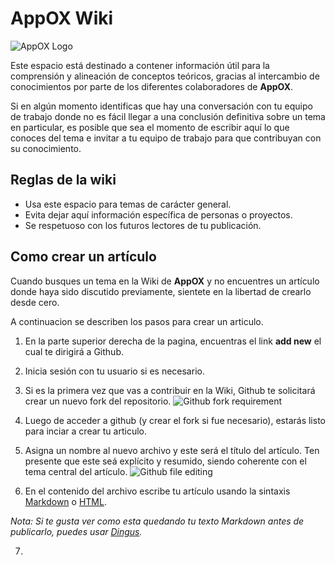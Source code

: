 # AppOX Wiki

![AppOX Logo][logo]

Este espacio está destinado a contener información útil para la comprensión y alineación de conceptos teóricos, gracias al intercambio de conocimientos por parte de los diferentes colaboradores de **AppOX**.

Si en algún momento identificas que hay una conversación con tu equipo de trabajo donde no es fácil llegar a una conclusión definitiva sobre un tema en particular, es posible que sea el momento de escribir aquí lo que conoces del tema e invitar a tu equipo de trabajo para que contribuyan con su conocimiento.

## Reglas de la wiki

- Usa este espacio para temas de carácter general.
- Evita dejar aquí información específica de personas o proyectos.
- Se respetuoso con los futuros lectores de tu publicación.

## Como crear un artículo

Cuando busques un tema en la Wiki de **AppOX** y no encuentres un artículo donde haya sido discutido previamente, sientete en la libertad de crearlo desde cero. 

A continuacion se describen los pasos para crear un articulo.

1. En la parte superior derecha de la pagina, encuentras el link **add new** el cual te dirigirá a Github.

2. Inicia sesión con tu usuario si es necesario.

3. Si es la primera vez que vas a contribuir en la Wiki, Github te solicitará crear un nuevo fork del repositorio.
![Github fork requirement][imgFork]

4. Luego de acceder a github (y crear el fork si fue necesario), estarás listo para inciar a crear tu articulo. 

5. Asigna un nombre al nuevo archivo y este será el título del artículo. Ten presente que este seá explícito y resumido, siendo coherente con el tema central del artículo.
![Github file editing][edit]

6. En el contenido del archivo escribe tu artículo usando la sintaxis [Markdown][markdown] o [HTML][htmlBasics].

  *Nota: Si te gusta ver como esta quedando tu texto Markdown antes de publicarlo, puedes usar [Dingus][dingus].*

7. 



[logo]: /img/appox_logo_05.png "AppOX"
[imgFork]: /img/2023-09-14_10-38-21.png
[edit]: /img/2023-09-14_10-41-19.png
[markdown]: https://www.markdownguide.org/basic-syntax/
[htmlBasics]: https://developer.mozilla.org/en-US/docs/Learn/Getting_started_with_the_web/HTML_basics
[dingus]: https://daringfireball.net/projects/markdown/dingus